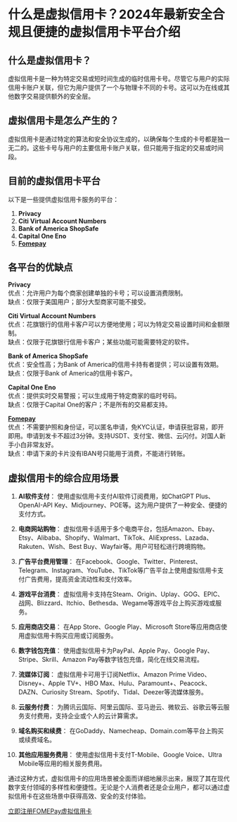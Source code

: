# 什么是虚拟信用卡？2024年最新安全合规且便捷的虚拟信用卡平台介绍

## 什么是虚拟信用卡？

虚拟信用卡是一种为特定交易或短时间生成的临时信用卡号。尽管它与用户的实际信用卡账户关联，但它为用户提供了一个与物理卡不同的卡号。这可以为在线或其他数字交易提供额外的安全层。

## 虚拟信用卡是怎么产生的？

虚拟信用卡是通过特定的算法和安全协议生成的，以确保每个生成的卡号都是独一无二的。这些卡号与用户的主要信用卡账户关联，但只能用于指定的交易或时间段。

## 目前的虚拟信用卡平台

以下是一些提供虚拟信用卡服务的平台：

1. **Privacy**
2. **Citi Virtual Account Numbers**
3. **Bank of America ShopSafe**
4. **Capital One Eno**
5. **[Fomepay](https://gpt.fomepay.com/#/pages/login/index?d=Q3DD80)**

## 各平台的优缺点

**Privacy**  
优点：允许用户为每个商家创建单独的卡号；可以设置消费限制。  
缺点：仅限于美国用户；部分大型商家可能不接受。

**Citi Virtual Account Numbers**  
优点：花旗银行的信用卡客户可以方便地使用；可以为特定交易设置时间和金额限制。  
缺点：仅限于花旗银行信用卡客户；某些功能可能需要特定的软件。

**Bank of America ShopSafe**  
优点：安全性高；为Bank of America的信用卡持有者提供；可以设置有效期。  
缺点：仅限于Bank of America的信用卡客户。

**Capital One Eno**  
优点：提供实时交易警报；可以生成用于特定商家的临时号码。  
缺点：仅限于Capital One的客户；不是所有的交易都支持。

**[Fomepay](https://gpt.fomepay.com/#/pages/login/index?d=Q3DD80)**  
优点：不需要护照和身份证，可以匿名申请，免KYC认证，申请获批容易，即开即用。申请到发卡不超过3分钟。支持USDT、支付宝、微信、云闪付。对国人新手小白非常友好。  
缺点：申请下来的卡片没有IBAN号只能用于消费，不能进行转账。

## 虚拟信用卡的综合应用场景

1. **AI软件支付**：
使用虚拟信用卡支付AI软件订阅费用，如ChatGPT Plus、OpenAI-API Key、Midjourney、POE等。这为用户提供了一种安全、便捷的支付方式。

2. **电商网站购物**：
虚拟信用卡适用于多个电商平台，包括Amazon、Ebay、Etsy、Alibaba、Shopify、Walmart、TikTok、AliExpress、Lazada、Rakuten、Wish、Best Buy、Wayfair等。用户可轻松进行跨境购物。

3. **广告平台费用管理**：
在Facebook、Google、Twitter、Pinterest、Telegram、Instagram、YouTube、TikTok等广告平台上使用虚拟信用卡支付广告费用，提高资金流动性和支付效率。

4. **游戏平台消费**：
虚拟信用卡支持在Steam、Origin、Uplay、GOG、EPIC、战网、Blizzard、Itchio、Bethesda、Wegame等游戏平台上购买游戏或服务。

5. **应用商店交易**：
在App Store、Google Play、Microsoft Store等应用商店使用虚拟信用卡购买应用或订阅服务。

6. **数字钱包充值**：
使用虚拟信用卡为PayPal、Apple Pay、Google Pay、Stripe、Skrill、Amazon Pay等数字钱包充值，简化在线交易流程。

7. **流媒体订阅**：
虚拟信用卡可用于订阅Netflix、Amazon Prime Video、Disney+、Apple TV+、HBO Max、Hulu、Paramount+、Peacock、DAZN、Curiosity Stream、Spotify、Tidal、Deezer等流媒体服务。

8. **云服务付费**：
为腾讯云国际、阿里云国际、亚马逊云、微软云、谷歌云等云服务支付费用，支持企业或个人的云计算需求。

9. **域名购买和续费**：
在GoDaddy、Namecheap、Domain.com等平台上购买或续费域名。

10. **其他应用服务费用**：
使用虚拟信用卡支付T-Mobile、Google Voice、Ultra Mobile等应用的相关服务费用。

通过这种方式，虚拟信用卡的应用场景被全面而详细地展示出来，展现了其在现代数字支付领域的多样性和便捷性。无论是个人消费者还是企业用户，都可以通过虚拟信用卡在这些场景中获得高效、安全的支付体验。

[立即注册FOMEPay虚拟信用卡](https://gpt.fomepay.com/#/pages/login/index?d=Q3DD80)
